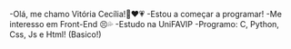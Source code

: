 -Olá, me chamo Vitória Cecília!🧡❤💗
-Estou a começar a programar!
-Me interesso em Front-End 😣💦
-Estudo na UniFAVIP
-Programo: C, Python, Css, Js e Html! (Basico!)

<!---
Vitoria-Ceci/Vitoria-Ceci is a ✨ special ✨ repository because its `README.md` (this file) appears on your GitHub profile.
You can click the Preview link to take a look at your changes.
--->
